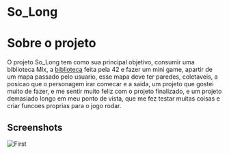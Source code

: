 # So_Long


# Sobre o projeto
O projeto So_Long tem como sua principal objetivo, consumir uma biblioteca Mlx, a [biblioteca](https://github.com/42Paris/minilibx-linux) feita pela 42 e fazer um mini game,
apartir de um mapa passado pelo usuario, esse mapa deve ter paredes, coletaveis, a posicao que o personagem irar comecar e a saida, um projeto que gostei muito de fazer,
e me sentir muito feliz com o projeto finalizado, e um projeto demasiado longo em meu ponto de vista, que me fez testar muitas coisas e criar funcoes proprias para o jogo rodar.

## Screenshots

![First](https://i.imgur.com/nS1wrKW.png)
